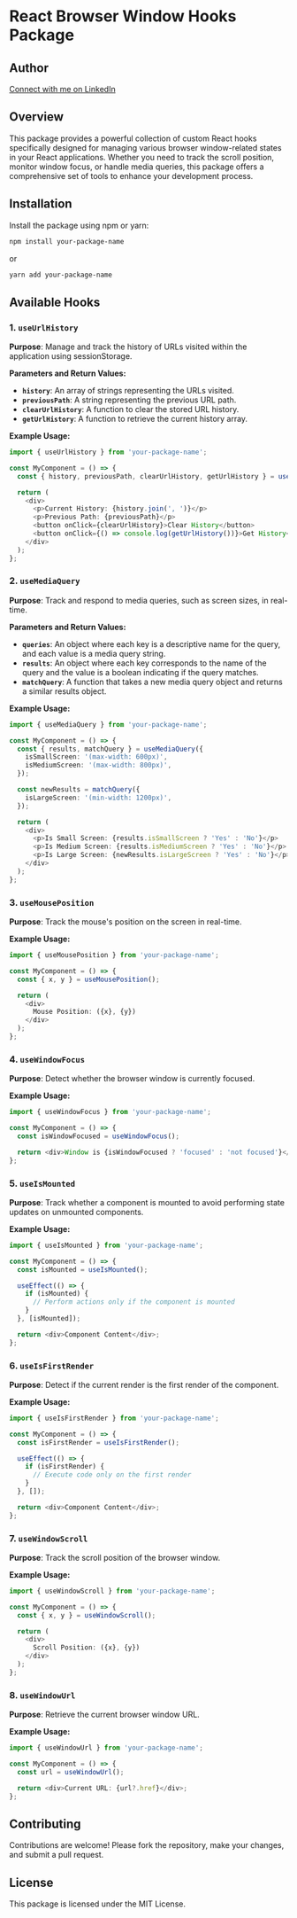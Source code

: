 
# React Browser Window Hooks Package

## Author

[Connect with me on LinkedIn](https://www.linkedin.com/in/ahmed-nasser-931490212/)

## Overview

This package provides a powerful collection of custom React hooks specifically designed for managing various browser window-related states in your React applications. Whether you need to track the scroll position, monitor window focus, or handle media queries, this package offers a comprehensive set of tools to enhance your development process.

## Installation

Install the package using npm or yarn:

```bash
npm install your-package-name
```

or

```bash
yarn add your-package-name
```

## Available Hooks

### 1. `useUrlHistory`

**Purpose**: Manage and track the history of URLs visited within the application using sessionStorage.

**Parameters and Return Values:**
- **`history`**: An array of strings representing the URLs visited.
- **`previousPath`**: A string representing the previous URL path.
- **`clearUrlHistory`**: A function to clear the stored URL history.
- **`getUrlHistory`**: A function to retrieve the current history array.

**Example Usage:**

```typescript
import { useUrlHistory } from 'your-package-name';

const MyComponent = () => {
  const { history, previousPath, clearUrlHistory, getUrlHistory } = useUrlHistory();

  return (
    <div>
      <p>Current History: {history.join(', ')}</p>
      <p>Previous Path: {previousPath}</p>
      <button onClick={clearUrlHistory}>Clear History</button>
      <button onClick={() => console.log(getUrlHistory())}>Get History</button>
    </div>
  );
};
```

### 2. `useMediaQuery`

**Purpose**: Track and respond to media queries, such as screen sizes, in real-time.

**Parameters and Return Values:**
- **`queries`**: An object where each key is a descriptive name for the query, and each value is a media query string.
- **`results`**: An object where each key corresponds to the name of the query and the value is a boolean indicating if the query matches.
- **`matchQuery`**: A function that takes a new media query object and returns a similar results object.

**Example Usage:**

```typescript
import { useMediaQuery } from 'your-package-name';

const MyComponent = () => {
  const { results, matchQuery } = useMediaQuery({
    isSmallScreen: '(max-width: 600px)',
    isMediumScreen: '(max-width: 800px)',
  });

  const newResults = matchQuery({
    isLargeScreen: '(min-width: 1200px)',
  });

  return (
    <div>
      <p>Is Small Screen: {results.isSmallScreen ? 'Yes' : 'No'}</p>
      <p>Is Medium Screen: {results.isMediumScreen ? 'Yes' : 'No'}</p>
      <p>Is Large Screen: {newResults.isLargeScreen ? 'Yes' : 'No'}</p>
    </div>
  );
};
```

### 3. `useMousePosition`

**Purpose**: Track the mouse's position on the screen in real-time.

**Example Usage:**

```typescript
import { useMousePosition } from 'your-package-name';

const MyComponent = () => {
  const { x, y } = useMousePosition();

  return (
    <div>
      Mouse Position: ({x}, {y})
    </div>
  );
};
```

### 4. `useWindowFocus`

**Purpose**: Detect whether the browser window is currently focused.

**Example Usage:**

```typescript
import { useWindowFocus } from 'your-package-name';

const MyComponent = () => {
  const isWindowFocused = useWindowFocus();

  return <div>Window is {isWindowFocused ? 'focused' : 'not focused'}</div>;
};
```

### 5. `useIsMounted`

**Purpose**: Track whether a component is mounted to avoid performing state updates on unmounted components.

**Example Usage:**

```typescript
import { useIsMounted } from 'your-package-name';

const MyComponent = () => {
  const isMounted = useIsMounted();

  useEffect(() => {
    if (isMounted) {
      // Perform actions only if the component is mounted
    }
  }, [isMounted]);

  return <div>Component Content</div>;
};
```

### 6. `useIsFirstRender`

**Purpose**: Detect if the current render is the first render of the component.

**Example Usage:**

```typescript
import { useIsFirstRender } from 'your-package-name';

const MyComponent = () => {
  const isFirstRender = useIsFirstRender();

  useEffect(() => {
    if (isFirstRender) {
      // Execute code only on the first render
    }
  }, []);

  return <div>Component Content</div>;
};
```

### 7. `useWindowScroll`

**Purpose**: Track the scroll position of the browser window.

**Example Usage:**

```typescript
import { useWindowScroll } from 'your-package-name';

const MyComponent = () => {
  const { x, y } = useWindowScroll();

  return (
    <div>
      Scroll Position: ({x}, {y})
    </div>
  );
};
```

### 8. `useWindowUrl`

**Purpose**: Retrieve the current browser window URL.

**Example Usage:**

```typescript
import { useWindowUrl } from 'your-package-name';

const MyComponent = () => {
  const url = useWindowUrl();

  return <div>Current URL: {url?.href}</div>;
};
```

## Contributing

Contributions are welcome! Please fork the repository, make your changes, and submit a pull request.

## License

This package is licensed under the MIT License.
